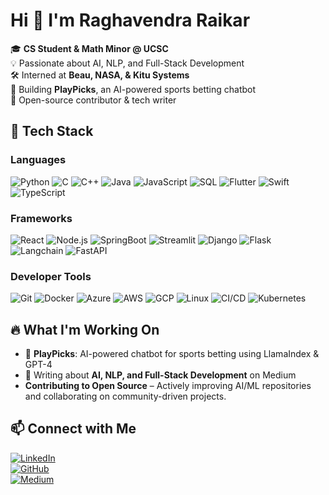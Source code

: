 # Hi 👋 I'm Raghavendra Raikar

🎓 **CS Student & Math Minor @ UCSC**  
💡 Passionate about AI, NLP, and Full-Stack Development  
🛠 Interned at **Beau, NASA, & Kitu Systems**  
📌 Building **PlayPicks**, an AI-powered sports betting chatbot  
🚀 Open-source contributor & tech writer  

## 🔧 Tech Stack
### Languages  
![Python](https://img.shields.io/badge/-Python-3776AB?style=flat-square&logo=python&logoColor=white)
![C](https://img.shields.io/badge/-C-A8B9CC?style=flat-square&logo=c&logoColor=white)
![C++](https://img.shields.io/badge/-C++-00599C?style=flat-square&logo=c%2B%2B&logoColor=white)
![Java](https://img.shields.io/badge/-Java-007396?style=flat-square&logo=java&logoColor=white)
![JavaScript](https://img.shields.io/badge/-JavaScript-F7DF1E?style=flat-square&logo=javascript&logoColor=black)
![SQL](https://img.shields.io/badge/-SQL-4479A1?style=flat-square&logo=postgresql&logoColor=white)
![Flutter](https://img.shields.io/badge/-Flutter-02569B?style=flat-square&logo=flutter&logoColor=white)
![Swift](https://img.shields.io/badge/-Swift-FA7343?style=flat-square&logo=swift&logoColor=white)
![TypeScript](https://img.shields.io/badge/-TypeScript-3178C6?style=flat-square&logo=typescript&logoColor=white)

### Frameworks  
![React](https://img.shields.io/badge/-React-61DAFB?style=flat-square&logo=react&logoColor=black)
![Node.js](https://img.shields.io/badge/-Node.js-339933?style=flat-square&logo=node.js&logoColor=white)
![SpringBoot](https://img.shields.io/badge/-SpringBoot-6DB33F?style=flat-square&logo=spring&logoColor=white)
![Streamlit](https://img.shields.io/badge/-Streamlit-FF4B4B?style=flat-square&logo=streamlit&logoColor=white)
![Django](https://img.shields.io/badge/-Django-092E20?style=flat-square&logo=django&logoColor=white)
![Flask](https://img.shields.io/badge/-Flask-000000?style=flat-square&logo=flask&logoColor=white)
![Langchain](https://img.shields.io/badge/-Langchain-000000?style=flat-square&logo=langchain&logoColor=white)
![FastAPI](https://img.shields.io/badge/-FastAPI-009688?style=flat-square&logo=fastapi&logoColor=white)

### Developer Tools  
![Git](https://img.shields.io/badge/-Git-F05032?style=flat-square&logo=git&logoColor=white)
![Docker](https://img.shields.io/badge/-Docker-2496ED?style=flat-square&logo=docker&logoColor=white)
![Azure](https://img.shields.io/badge/-Azure-0078D4?style=flat-square&logo=microsoft-azure&logoColor=white)
![AWS](https://img.shields.io/badge/-AWS-232F3E?style=flat-square&logo=amazon-aws&logoColor=white)
![GCP](https://img.shields.io/badge/-GCP-4285F4?style=flat-square&logo=google-cloud&logoColor=white)
![Linux](https://img.shields.io/badge/-Linux-FCC624?style=flat-square&logo=linux&logoColor=black)
![CI/CD](https://img.shields.io/badge/-CI/CD-004880?style=flat-square&logo=github-actions&logoColor=white)
![Kubernetes](https://img.shields.io/badge/-Kubernetes-326CE5?style=flat-square&logo=kubernetes&logoColor=white)


## 🔥 What I'm Working On
- 🚀 **PlayPicks**: AI-powered chatbot for sports betting using LlamaIndex & GPT-4
- 📝 Writing about **AI, NLP, and Full-Stack Development** on Medium
- **Contributing to Open Source** – Actively improving AI/ML repositories and collaborating on community-driven projects.  

## 📫 Connect with Me
[![LinkedIn](https://img.shields.io/badge/-LinkedIn-0077B5?style=flat-square&logo=linkedin&logoColor=white)](https://linkedin.com/in/raghavendraraikar)  
[![GitHub](https://img.shields.io/badge/-GitHub-181717?style=flat-square&logo=github&logoColor=white)](https://github.com/RaghuRaikar)  
[![Medium](https://img.shields.io/badge/-Medium-000000?style=flat-square&logo=medium&logoColor=white)](https://medium.com/@raghu.raikar)
